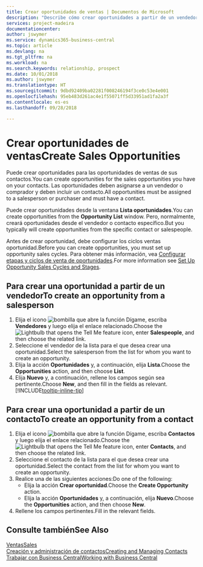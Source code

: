 ```yaml
---
title: Crear oportunidades de ventas | Documentos de Microsoft
description: "Describe cómo crear oportunidades a partir de un vendedor o un contacto en Business Central."
services: project-madeira
documentationcenter: 
author: jswymer
ms.service: dynamics365-business-central
ms.topic: article
ms.devlang: na
ms.tgt_pltfrm: na
ms.workload: na
ms.search.keywords: relationship, prospect
ms.date: 10/01/2018
ms.author: jswymer
ms.translationtype: HT
ms.sourcegitcommit: 9dbd92409ba02281f008246194f3ce0c53e4e001
ms.openlocfilehash: 95eb483d261ac4e1f55071ff5d33951ad1fa2a3f
ms.contentlocale: es-es
ms.lasthandoff: 09/28/2018

---
```

# <a name="create-sales-opportunities"></a><span data-ttu-id="37f66-103">Crear oportunidades de ventas</span><span class="sxs-lookup"><span data-stu-id="37f66-103">Create Sales Opportunities</span></span>
<span data-ttu-id="37f66-104">Puede crear oportunidades para las oportunidades de ventas de sus contactos.</span><span class="sxs-lookup"><span data-stu-id="37f66-104">You can create opportunities for the sales opportunities you have on your contacts.</span></span> <span data-ttu-id="37f66-105">Las oportunidades deben asignarse a un vendedor o comprador y deben incluir un contacto.</span><span class="sxs-lookup"><span data-stu-id="37f66-105">All opportunities must be assigned to a salesperson or purchaser and must have a contact.</span></span>

<span data-ttu-id="37f66-106">Puede crear oportunidades desde la ventana **Lista oportunidades**.</span><span class="sxs-lookup"><span data-stu-id="37f66-106">You can create opportunities from the **Opportunity List** window.</span></span> <span data-ttu-id="37f66-107">Pero, normalmente, creará oportunidades desde el vendedor o contacto específico.</span><span class="sxs-lookup"><span data-stu-id="37f66-107">But you typically will create opportunities from the specific contact or salespeople.</span></span>

<span data-ttu-id="37f66-108">Antes de crear oportunidad, debe configurar los ciclos ventas oportunidad.</span><span class="sxs-lookup"><span data-stu-id="37f66-108">Before you can create opportunities, you must set up opportunity sales cycles.</span></span> <span data-ttu-id="37f66-109">Para obtener más información, vea [Configurar etapas y ciclos de venta de oportunidades](marketing-how-setup-opportunity-sales-cycles-stages.md).</span><span class="sxs-lookup"><span data-stu-id="37f66-109">For more information see [Set Up Opportunity Sales Cycles and Stages](marketing-how-setup-opportunity-sales-cycles-stages.md).</span></span>

## <a name="to-create-an-opportunity-from-a-salesperson"></a><span data-ttu-id="37f66-110">Para crear una oportunidad a partir de un vendedor</span><span class="sxs-lookup"><span data-stu-id="37f66-110">To create an opportunity from a salesperson</span></span>
1. <span data-ttu-id="37f66-111">Elija el icono ![bombilla que abre la función Dígame](media/ui-search/search_small.png "Dígame que desea hacer"), escriba **Vendedores** y luego elija el enlace relacionado.</span><span class="sxs-lookup"><span data-stu-id="37f66-111">Choose the ![Lightbulb that opens the Tell Me feature](media/ui-search/search_small.png "Tell me what you want to do") icon, enter **Salespeople**, and then choose the related link.</span></span>
2. <span data-ttu-id="37f66-112">Seleccione el vendedor de la lista para el que desea crear una oportunidad.</span><span class="sxs-lookup"><span data-stu-id="37f66-112">Select the salesperson from the list for whom you want to create an opportunity.</span></span>
3. <span data-ttu-id="37f66-113">Elija la acción **Oportunidades** y, a continuación, elija **Lista**.</span><span class="sxs-lookup"><span data-stu-id="37f66-113">Choose the **Opportunities** action, and then choose **List**.</span></span>
4. <span data-ttu-id="37f66-114">Elija **Nuevo** y, a continuación, rellene los campos según sea pertinente.</span><span class="sxs-lookup"><span data-stu-id="37f66-114">Choose **New**, and then fill in the fields as relevant.</span></span> [!INCLUDE[tooltip-inline-tip](includes/tooltip-inline-tip_md.md)]  



## <a name="to-create-an-opportunity-from-a-contact"></a><span data-ttu-id="37f66-115">Para crear una oportunidad a partir de un contacto</span><span class="sxs-lookup"><span data-stu-id="37f66-115">To create an opportunity from a contact</span></span>
1. <span data-ttu-id="37f66-116">Elija el icono ![bombilla que abre la función Dígame](media/ui-search/search_small.png "Dígame que desea hacer"), escriba **Contactos** y luego elija el enlace relacionado.</span><span class="sxs-lookup"><span data-stu-id="37f66-116">Choose the ![Lightbulb that opens the Tell Me feature](media/ui-search/search_small.png "Tell me what you want to do") icon, enter **Contacts**, and then choose the related link.</span></span>
2. <span data-ttu-id="37f66-117">Seleccione el contacto de la lista para el que desea crear una oportunidad.</span><span class="sxs-lookup"><span data-stu-id="37f66-117">Select the contact from the list for whom you want to create an opportunity.</span></span>
3. <span data-ttu-id="37f66-118">Realice una de las siguientes acciones:</span><span class="sxs-lookup"><span data-stu-id="37f66-118">Do one of the following:</span></span>
   * <span data-ttu-id="37f66-119">Elija la acción **Crear oportunidad**.</span><span class="sxs-lookup"><span data-stu-id="37f66-119">Choose the **Create Opportunity** action.</span></span>
   * <span data-ttu-id="37f66-120">Elija la acción **Oportunidades** y, a continuación, elija **Nuevo**.</span><span class="sxs-lookup"><span data-stu-id="37f66-120">Choose the  **Opportunities** action, and then choose **New**.</span></span>
4. <span data-ttu-id="37f66-121">Rellene los campos pertinentes.</span><span class="sxs-lookup"><span data-stu-id="37f66-121">Fill in the relevant fields.</span></span>

## <a name="see-also"></a><span data-ttu-id="37f66-122">Consulte también</span><span class="sxs-lookup"><span data-stu-id="37f66-122">See Also</span></span>
[<span data-ttu-id="37f66-123">Ventas</span><span class="sxs-lookup"><span data-stu-id="37f66-123">Sales</span></span>](sales-manage-sales.md)  
[<span data-ttu-id="37f66-124">Creación y administración de contactos</span><span class="sxs-lookup"><span data-stu-id="37f66-124">Creating and Managing Contacts</span></span>](marketing-contacts.md)  
[<span data-ttu-id="37f66-125">Trabajar con Business Central</span><span class="sxs-lookup"><span data-stu-id="37f66-125">Working with Business Central</span></span>](ui-work-product.md)

